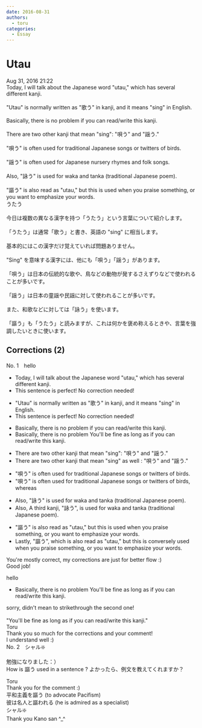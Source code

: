 ```yaml
---
date: 2016-08-31
authors:
  - toru
categories:
  - Essay
---
```


<h1 id="subject_show">Utau</h1>
<div class="date">Aug 31, 2016 21:22</div>
<div id="post"><div id="body_show_ori">
Today, I will talk about the Japanese word "utau," which has several different kanji.<br/><br/>"Utau" is normally written as "歌う" in kanji, and it means "sing" in English.<br/><br/>Basically, there is no problem if you can read/write this kanji.<br/><br/>There are two other kanji that mean "sing": "唄う" and "謡う."<br/><br/>"唄う" is often used for traditional Japanese songs or twitters of birds.<br/><br/>"謡う" is often used for Japanese nursery rhymes and folk songs.<br/><br/>Also, "詠う" is used for waka and tanka (traditional Japanese poem).<br/><br/>"謳う" is also read as "utau," but this is used when you praise something, or you want to emphasize your words.
</div></div>

<!-- more -->

<div id="post_ja"><div id="body_show_mo">
うたう<br/><br/>今日は複数の異なる漢字を持つ「うたう」という言葉について紹介します。<br/><br/>「うたう」は通常「歌う」と書き、英語の "sing" に相当します。<br/><br/>基本的にはこの漢字だけ覚えていれば問題ありません。<br/><br/>"Sing" を意味する漢字には、他にも「唄う」「謡う」があります。<br/><br/>「唄う」は日本の伝統的な歌や、鳥などの動物が発するさえずりなどで使われることが多いです。<br/><br/>「謡う」は日本の童謡や民謡に対して使われることが多いです。<br/><br/>また、和歌などに対しては「詠う」を使います。<br/><br/>「謳う」も「うたう」と読みますが、これは何かを褒め称えるときや、言葉を強調したいときに使います。
</div></div>

## Corrections (2)
<div id="block"><div class="first_name"> No. 1　<span class="just_name">hello</span></div><div id="block2">
<ul class="correction_field">
<li class="incorrect">Today, I will talk about the Japanese word "utau," which has several different kanji.</li>
<li class="corrected perfect">This sentence is perfect! No correction needed!</li>
</ul>
<ul class="correction_field">
<li class="incorrect">"Utau" is normally written as "歌う" in kanji, and it means "sing" in English.</li>
<li class="corrected perfect">This sentence is perfect! No correction needed!</li>
</ul>
<ul class="correction_field">
<li class="incorrect">Basically, there is no problem if you can read/write this kanji.</li>
<li class="corrected correct">
<span class="sline">Basically, there is no problem</span> <span class="f_red">You'll be fine as long as</span> <span class="sline">if you can</span> read/write this kanji.
</li>
</ul>
<ul class="correction_field">
<li class="incorrect">There are two other kanji that mean "sing": "唄う" and "謡う."</li>
<li class="corrected correct">
There are two other kanji that mean "sing"<span class="f_red"> as well </span>: "唄う" and "謡う."
</li>
</ul>
<ul class="correction_field">
<li class="incorrect">"唄う" is often used for traditional Japanese songs or twitters of birds.</li>
<li class="corrected correct">
"唄う" is often used for traditional Japanese songs or twitters of birds<span class="f_red">, whereas</span>
</li>
</ul>
<ul class="correction_field">
<li class="incorrect">Also, "詠う" is used for waka and tanka (traditional Japanese poem).</li>
<li class="corrected correct">
<span class="sline">Also, </span> <span class="f_red">A third kanji, </span>"詠う"<span class="f_red">,</span> is used for waka and tanka (traditional Japanese poem).
</li>
</ul>
<ul class="correction_field">
<li class="incorrect">"謳う" is also read as "utau," but this is used when you praise something, or you want to emphasize your words.</li>
<li class="corrected correct">
<span class="f_red">Lastly, </span>"謳う"<span class="f_red">, which</span> is also read as "utau," <span class="sline">but this</span> is <span class="f_red">conversely </span>used when you praise something, or <span class="sline">you</span> want to emphasize your words.
</li>
</ul>
<p class="comment_small">
 You're mostly correct, my corrections are just for better flow :)
 <br/>
 Good job!
</p>

</div><div class="name"><span class="just_name">hello</span><br><div class="quote_field"><ul class="correction_field">
<li class="corrected correct">
<span class="sline">Basically, there is no problem</span> <span class="f_red">You'll be fine as long as</span> <span class="sline">if you can</span> read/write this kanji.
</li>
</ul></div>
sorry, didn't mean to strikethrough the second one!<br/><br/>"You'll be fine as long as if you can read/write this kanji."
</div>
<div class="name"><span class="just_name">Toru</span><br>
Thank you so much for the corrections and your comment!<br/>I understand well :)
</div>
</div>
<div id="block"><div class="first_name"> No. 2　<span class="just_name">シャル❇️</span></div><div id="block2">
<p class="comment_small">
 勉強になりました：）
 <br/>
 How is 謳う used in a sentence ? よかったら、例文を教えてくれますか？
</p>

</div><div class="name"><span class="just_name">Toru</span><br>
Thank you for the comment :)<br/>平和主義を謳う (to advocate Pacifism)<br/>彼は名人と謳われる (he is admired as a specialist)
</div>
<div class="name"><span class="just_name">シャル❇️</span><br>
Thank you Kano san ^_^
</div>
</div>

